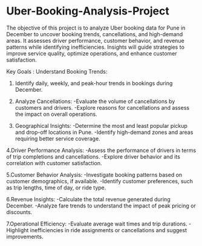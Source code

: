 # Uber-Booking-Analysis-Project
The objective of this project is to analyze Uber booking data for Pune in December to uncover booking trends, cancellations, and high-demand areas. 
It assesses driver performance, customer behavior, and revenue patterns while identifying inefficiencies. Insights will guide strategies to improve service quality, 
optimize operations, and enhance customer satisfaction.

Key Goals :
Understand Booking Trends:

1. Identify daily, weekly, and peak-hour trends in bookings during December.

2. Analyze Cancellations:
-Evaluate the volume of cancellations by customers and drivers.
-Explore reasons for cancellations and assess the impact on overall operations.

3. Geographical Insights:
-Determine the most and least popular pickup and drop-off locations in Pune.
-Identify high-demand zones and areas requiring better service coverage.

4.Driver Performance Analysis:
-Assess the performance of drivers in terms of trip completions and cancellations.
-Explore driver behavior and its correlation with customer satisfaction.

5.Customer Behavior Analysis:
-Investigate booking patterns based on customer demographics, if available.
-Identify customer preferences, such as trip lengths, time of day, or ride type.

6.Revenue Insights:
-Calculate the total revenue generated during December.
-Analyze fare trends to understand the impact of peak pricing or discounts.

7.Operational Efficiency:
-Evaluate average wait times and trip durations.
-Highlight inefficiencies in ride assignments or cancellations and suggest improvements.

